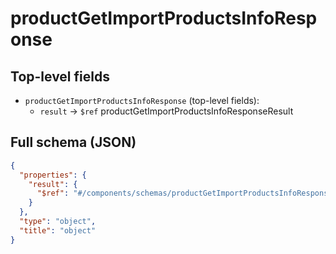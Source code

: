 # productGetImportProductsInfoResponse

## Top-level fields
- `productGetImportProductsInfoResponse` (top-level fields):
  - `result` → `$ref` productGetImportProductsInfoResponseResult

## Full schema (JSON)
```json
{
  "properties": {
    "result": {
      "$ref": "#/components/schemas/productGetImportProductsInfoResponseResult"
    }
  },
  "type": "object",
  "title": "object"
}
```
